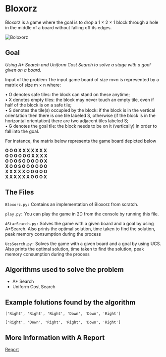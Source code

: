 # Bloxorz
Bloxorz is a game where the goal is to drop a 1 × 2 × 1 block through a hole in the
middle of a board without falling off its edges.

![Boloxorz](http://jpg.hoodamath.com/large/bloxorz_300x225.jpg)
## Goal

_Using A* Search and Uniform Cost Search to solve a stage with a goal given on a board._

Input of the problem The input game board of size m×n is represented by a matrix
of size m × n where:  

• O denotes safe tiles: the block can stand on these anytime;  
• X denotes empty tiles: the block may never touch an empty tile, even if half of
the block is on a safe tile;  
• S denotes the tile(s) occupied by the block: if the block is in the vertical orientation
then there is one tile labeled S, otherwise (if the block is in the horizontal
orientation) there are two adjacent tiles labeled S;  
• G denotes the goal tile: the block needs to be on it (vertically) in order to fall
into the goal.  

For instance, the matrix below represents the game board depicted below 

**O O O X X X X X X X  
O O O O O O X X X X  
O O O S O O O O O X  
X O O S O O O O O O  
X X X X X O O G O O  
X X X X X X O O O X**  

## The Files

`Bloxorz.py:` Contains an implementation of Bloxorz from scratch.

`play.py:` You can play the game in 2D from the console by running this file.

`AStarSearch.py:` Solves the game with a given board and a goal by using A*Search. Also prints the optimal solution, time taken to find the solution, peak memory consumption during the process

`UcsSearch.py:` Solves the game with a given board and a goal by using UCS. Also prints the optimal solution, time taken to find the solution, peak memory consumption during the process

## Algorithms used to solve the problem

- A* Search
- Uniform Cost Search

## Example folutions found by the algorithm

`['Right', 'Right', 'Right', 'Down', 'Down', 'Right']`

`['Right', 'Down', 'Right', 'Right', 'Down', 'Right']`

## More Information with A Report
[Report](report.pdf)
